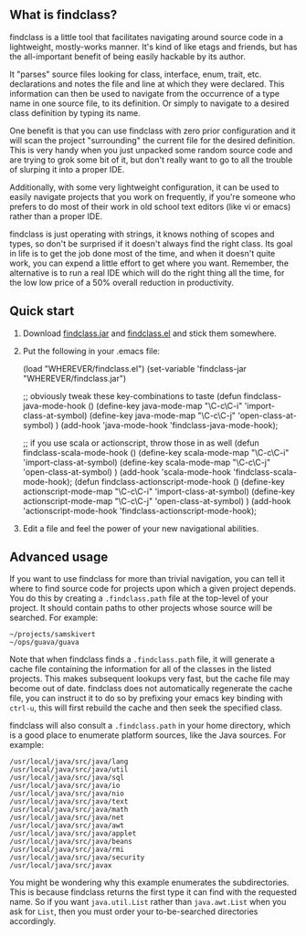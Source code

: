 ## What is findclass?

findclass is a little tool that facilitates navigating around source code in a
lightweight, mostly-works manner. It's kind of like etags and friends, but has
the all-important benefit of being easily hackable by its author.

It "parses" source files looking for class, interface, enum, trait, etc.
declarations and notes the file and line at which they were declared. This
information can then be used to navigate from the occurrence of a type name in
one source file, to its definition. Or simply to navigate to a desired class
definition by typing its name.

One benefit is that you can use findclass with zero prior configuration and it
will scan the project "surrounding" the current file for the desired
definition. This is very handy when you just unpacked some random source code
and are trying to grok some bit of it, but don't really want to go to all the
trouble of slurping it into a proper IDE.

Additionally, with some very lightweight configuration, it can be used to
easily navigate projects that you work on frequently, if you're someone who
prefers to do most of their work in old school text editors (like vi or emacs)
rather than a proper IDE.

findclass is just operating with strings, it knows nothing of scopes and types,
so don't be surprised if it doesn't always find the right class. Its goal in
life is to get the job done most of the time, and when it doesn't quite work,
you can expend a little effort to get where you want. Remember, the alternative
is to run a real IDE which will do the right thing all the time, for the low
low price of a 50% overall reduction in productivity.

## Quick start

1. Download [findclass.jar] and [findclass.el] and stick them somewhere.

2. Put the following in your .emacs file:

    (load "WHEREVER/findclass.el")
    (set-variable 'findclass-jar "WHEREVER/findclass.jar")

    ;; obviously tweak these key-combinations to taste
    (defun findclass-java-mode-hook ()
      (define-key java-mode-map "\C-c\C-i" 'import-class-at-symbol)
      (define-key java-mode-map "\C-c\C-j" 'open-class-at-symbol)
      )
    (add-hook 'java-mode-hook 'findclass-java-mode-hook);

    ;; if you use scala or actionscript, throw those in as well
    (defun findclass-scala-mode-hook ()
      (define-key scala-mode-map "\C-c\C-i" 'import-class-at-symbol)
      (define-key scala-mode-map "\C-c\C-j" 'open-class-at-symbol)
      )
    (add-hook 'scala-mode-hook 'findclass-scala-mode-hook);
    (defun findclass-actionscript-mode-hook ()
      (define-key actionscript-mode-map "\C-c\C-i" 'import-class-at-symbol)
      (define-key actionscript-mode-map "\C-c\C-j" 'open-class-at-symbol)
      )
    (add-hook 'actionscript-mode-hook 'findclass-actionscript-mode-hook);

3. Edit a file and feel the power of your new navigational abilities.

## Advanced usage

If you want to use findclass for more than trivial navigation, you can tell it
where to find source code for projects upon which a given project depends. You
do this by creating a `.findclass.path` file at the top-level of your project.
It should contain paths to other projects whose source will be searched. For
example:

    ~/projects/samskivert
    ~/ops/guava/guava

Note that when findclass finds a `.findclass.path` file, it will generate a
cache file containing the information for all of the classes in the listed
projects. This makes subsequent lookups very fast, but the cache file may
become out of date. findclass does not automatically regenerate the cache file,
you can instruct it to do so by prefixing your emacs key binding with `ctrl-u`,
this will first rebuild the cache and then seek the specified class.

findclass will also consult a `.findclass.path` in your home directory, which
is a good place to enumerate platform sources, like the Java sources. For
example:

    /usr/local/java/src/java/lang
    /usr/local/java/src/java/util
    /usr/local/java/src/java/sql
    /usr/local/java/src/java/io
    /usr/local/java/src/java/nio
    /usr/local/java/src/java/text
    /usr/local/java/src/java/math
    /usr/local/java/src/java/net
    /usr/local/java/src/java/awt
    /usr/local/java/src/java/applet
    /usr/local/java/src/java/beans
    /usr/local/java/src/java/rmi
    /usr/local/java/src/java/security
    /usr/local/java/src/javax

You might be wondering why this example enumerates the subdirectories. This is
because findclass returns the first type it can find with the requested name.
So if you want `java.util.List` rather than `java.awt.List` when you ask for
`List`, then you must order your to-be-searched directories accordingly.

[findclass.jar]: https://raw.github.com/samskivert/findclass/master/bin/findclass.jar
[findclass.el]: https://raw.github.com/samskivert/findclass/master/src/main/elisp/findclass.el
